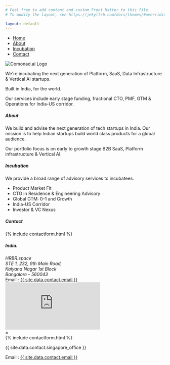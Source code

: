 ```yaml
---
# Feel free to add content and custom Front Matter to this file.
# To modify the layout, see https://jekyllrb.com/docs/themes/#overriding-theme-defaults

layout: default
---
```


<nav class="navbar">
        <div class="container">
            <ul>
                <li><a href="/#home">Home</a></li>
                <li><a href="/#about">About</a></li>
                <li><a href="/#incubation">Incubation</a></li>
                <li><a href="/#contact">Contact</a></li>
            </ul>
        </div>
</nav>
<section>
    <section id="home">
        <div class="container">
            <div class="logo">
                <img src="{{ 'assets/images/ComonadLogoConcept.png' | relative_url }}" alt="Comonad.ai Logo">
            </div>
            <div class="desc">
                <p>We're incubating the next generation of Platform, SaaS, Data Infrastructure & Vertical AI startups.</p>
                <p>Built in India, for the world.</p>
                <p>Our services include early stage funding, fractional CTO, PMF, GTM & Operations for India-US corridor.</p>
            </div>
        </div>
    </section>
    <section id="about">
        <div class="container">
            <h5>About</h5>
            <div class="desc">
                <p>We build and advise the next generation of tech startups in India. Our mission is to help Indian startups build world class products for a global audience.</p>
                <p>Our portfolio focus is on early to growth stage B2B SaaS, Platform infrastructure & Vertical AI.</p>
            </div>
        </div>
    </section>
    <section id="incubation">
        <div class="container">
        <h5>Incubation</h5>
            <div class="desc">
                <p>We provide a broad range of advisory services to incubatees.</p>
                <ul>
                    <li>Product Market Fit</li>
                    <li>CTO in Residence & Engineering Advisory</li>
                    <li>Global GTM: 0-1 and Growth</li>
                    <li>India-US Corridor</li>
                    <li>Investor & VC Nexus</li>
                </ul>
            </div>
        </div>
    </section>
    <section id="contact">
    <div class="contact-container container">
            <h5>Contact</h5>
                <div class="hbspot-form">
                    {% include contactform.html %}
                </div>
                <div class="address-info">
                    <div>
                        <!-- <h5 class="mt-4">Singapore</h5> -->
                        <!-- <p>{{ site.data.contact.singapore_office }}</p> -->
                        <div class="address">
                <h5>India.</h5>
                <address>
                    HRBR.space <br>
                    STE 1, 232, 9th Main Road,<br>
                    Kalyana Nagar 1st Block <br>
                    Bangalore - 560043
                </address>
                </div>
                        <!-- <p><a href="tel: {{ site.data.contact.phone }}"> {{ site.data.contact.phone_in }} </a></p> -->
                        <div class="d-flex email-block">
                            <span>Email : </span>
                            <a href="mailto: {{ site.data.contact.email }}">{{ site.data.contact.email }}</a>
                        </div>
                        <iframe src="https://www.google.com/maps/embed?pb=!1m18!1m12!1m3!1d307.48517461459124!2d77.64682082610716!3d13.021658573626059!2m3!1f0!2f0!3f0!3m2!1i1024!2i768!4f13.1!3m3!1m2!1s0x3bae172ea4cacbfb%3A0xfd7c2fdc99e03a14!2s838%2C%205th%20Cross%20Rd%2C%20HRBR%20Layout%201st%20Block%2C%20HRBR%20Layout%2C%20Kalyan%20Nagar%2C%20Bengaluru%2C%20Karnataka%20560043!5e1!3m2!1sen!2sin!4v1741238731766!5m2!1sen!2sin"  style="border:0;" allowfullscreen="" loading="lazy" referrerpolicy="no-referrer-when-downgrade"></iframe>
                    </div>
                </div>
            </div>
    </section>
    <div id="contact-modal" class="modal">
        <div class="modal-content">
            <span class="close">&times;</span>
            <div class="flex">
                <div class="col-12 col-md-6 hbspot-form">
                    {% include contactform.html %}
                </div>
                <div class="col-12 col-md-6 address-info">
                    <div>
                        <!-- <h5 class="mt-4">Singapore</h5> -->
                        <p>{{ site.data.contact.singapore_office }}</p>
                        <!-- <p><a href="tel: {{ site.data.contact.phone }}"> {{ site.data.contact.phone_in }} </a></p> -->
                        <div class="d-flex email-block">
                            <span>Email : </span>
                            <a href="mailto: {{ site.data.contact.email }}">{{ site.data.contact.email }}</a>
                        </div>
                    </div>
                </div>
            </div>
        </div>
    </div>  
</section>